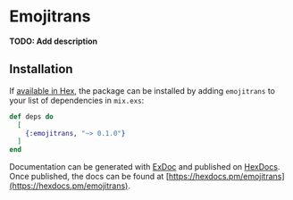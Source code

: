 # Emojitrans

**TODO: Add description**

## Installation

If [available in Hex](https://hex.pm/docs/publish), the package can be installed
by adding `emojitrans` to your list of dependencies in `mix.exs`:

```elixir
def deps do
  [
    {:emojitrans, "~> 0.1.0"}
  ]
end
```

Documentation can be generated with [ExDoc](https://github.com/elixir-lang/ex_doc)
and published on [HexDocs](https://hexdocs.pm). Once published, the docs can
be found at [https://hexdocs.pm/emojitrans](https://hexdocs.pm/emojitrans).

